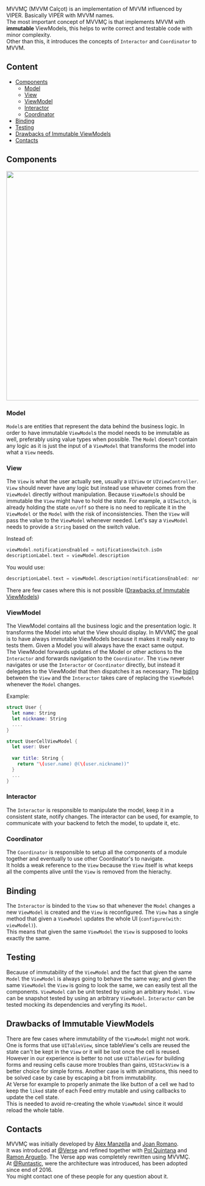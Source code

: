 MVVMÇ (MVVM Calçot) is an implementation of MVVM influenced by VIPER. Basically VIPER with MVVM names.  
The most important concept of MVVMÇ is that implements MVVM with **immutable** ViewModels, this helps to write correct and testable code with minor complexity.  
Other than this, it introduces the concepts of `Interactor` and `Coordinator` to MVVM.

## Content

* [Components](#components)
  - [Model](#model)
  - [View](#view)
  - [ViewModel](#viewmodel)
  - [Interactor](#interactor)
  - [Coordinator](#coordinator)
* [Binding](#binding)
* [Testing](#testing)
* [Drawbacks of Immutable ViewModels](#drawbacks-of-immutable-viewmodels)
* [Contacts](#contacts)

## Components

<img src="https://i.imgur.com/Uu81WZV.jpg" width="600" />
  
### Model

`Model`s are entities that represent the data behind the business logic. In order to have immutable `ViewModel`s the model needs to be immutable as well, preferably using value types when possible.
The `Model` doesn't contain any logic as it is just the input of a `ViewModel` that transforms the model into what a `View` needs.

### View

The `View` is what the user actually see, usually a `UIView` or `UIViewController`. `View` should never have any logic but instead use whaveter comes from the `ViewModel` directly without manipulation. Because `ViewModel`s should be immutable the `View` might have to hold the state.
For example, a `UISwitch`, is already holding the state `on/off` so there is no need to replicate it in the `ViewModel` or the `Model` with the risk of inconsistencies. Then the `View` will pass the value to the `ViewModel` whenever needed.
Let's say a `ViewModel` needs to provide a `String` based on the switch value.  

Instead of:

```swift
viewModel.notificationsEnabled = notificationsSwitch.isOn
descriptionLabel.text = viewModel.description
```

You would use:

```swift
descriptionLabel.text = viewModel.description(notificationsEnabled: notificationsSwitch.isOn)
```

There are few cases where this is not possible ([Drawbacks of Immutable ViewModels](#drawbacks-of-immutable-viewmodels))

### ViewModel

The ViewModel contains all the business logic and the presentation logic. It transforms the Model into what the View should display. In MVVMÇ the goal is to have always immutable ViewModels because it makes it really easy to tests them. Given a Model you will always have the exact same output.  
The ViewModel forwards updates of the Model or other actions to the `Interactor` and forwards navigation to the `Coordinator`. The `View` never navigates or use the `Interactor` or `Coordinator` directly, but instead it delegates to the ViewModel that then dispatches it as necessary.
The [biding](#binding) between the `View` and the `Interactor` takes care of replacing the `ViewModel` whenever the `Model` changes.

Example:

```swift
struct User {
  let name: String
  let nickname: String
  ....
}

struct UserCellViewModel {
  let user: User
  
  var title: String {
    return "\(user.name) @(\(user.nickname))"
  }
  ...
}
```

### Interactor

The `Interactor` is responsible to manipulate the model, keep it in a consistent state, notify changes.
The interactor can be used, for example, to communicate with your backend to fetch the model, to update it, etc.

### Coordinator

The `Coordinator` is responsible to setup all the components of a module together and eventually to use other Coordinator's to navigate.  
It holds a weak reference to the `View` because the `View` itself is what keeps all the compents alive until the `View` is removed from the hierachy.

## Binding

The `Interactor` is binded to the `View` so that whenever the `Model` changes a new `ViewModel` is created and the `View` is reconfigured.
The `View` has a single method that given a `ViewModel` updates the whole UI (`configure(with: viewModel)`).  
This means that given the same `ViewModel` the `View` is supposed to looks exactly the same.  

## Testing

Because of immutability of the `ViewModel` and the fact that given the same `Model` the `ViewModel` is always going to behave the same way; and given the same `ViewModel` the `View` is going to look the same, we can easily test all the components.
`ViewModel` can be unit tested by using an arbitrary `Model`.
`View` can be snapshot tested by using an arbitrary `ViewModel`.
`Interactor` can be tested mocking its dependencies and veryfing its `Model`.

## Drawbacks of Immutable ViewModels

There are few cases where immutability of the `ViewModel` might not work.
One is forms that use `UITableView`, since tableView's cells are reused the state can't be kept in the `View` or it will be lost once the cell is reused. However in our experience is better to not use `UITableView` for building forms and reusing cells cause more troubles than gains, `UIStackView` is a better choice for simple forms.
Another case is with animations, this need to be solved case by case by escaping a bit from immutability.  
At Verse for example to properly animate the like button of a cell we had to keep the `liked` state of each Feed entry mutable and using callbacks to update the cell state.  
This is needed to avoid re-creating the whole `ViewModel` since it would reload the whole table.

## Contacts

MVVMÇ was initially developed by [Alex Manzella](https://twitter.com/manzopower) and [Joan Romano](https://twitter.com/joanromano).  
It was introduced at [@Verse](https://twitter.com/joinverse) and refined together with [Pol Quintana](https://twitter.com/polqf) and [Ramon Arguello](https://twitter.com/monchote).
The Verse app was completely rewritten using MVVMÇ.  
At [@Runtastic](https://twitter.com/runtastic), were the architecture was introduced, has been adopted since end of 2016.    
You might contact one of these people for any question about it.
